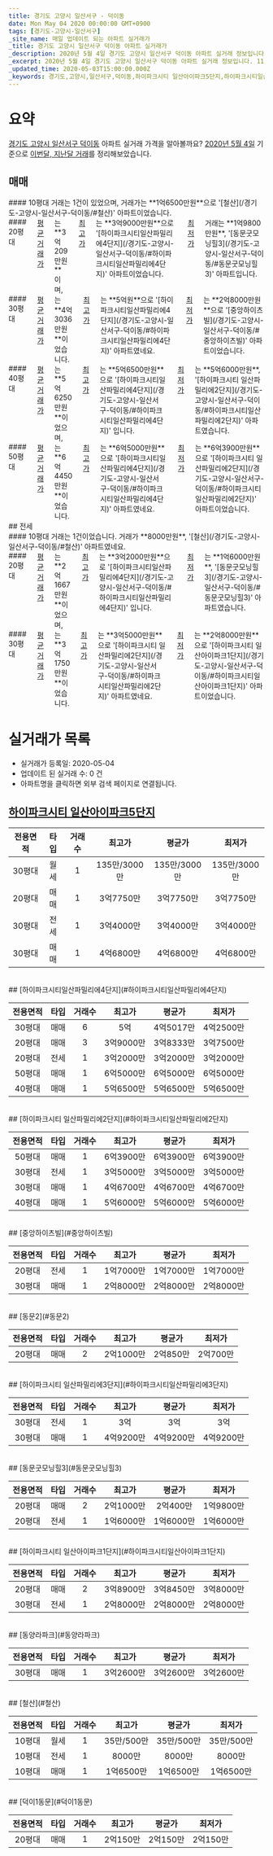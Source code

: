 ```yaml
---
title: 경기도 고양시 일산서구 - 덕이동
date: Mon May 04 2020 00:00:00 GMT+0900
tags: [경기도-고양시-일산서구]
_site_name: 매일 업데이트 되는 아파트 실거래가
_title: 경기도 고양시 일산서구 덕이동 아파트 실거래가
_description: 2020년 5월 4일 경기도 고양시 일산서구 덕이동 아파트 실거래 정보입니다. 11건 아파트 정보가 있습니다.
_excerpt: 2020년 5월 4일 경기도 고양시 일산서구 덕이동 아파트 실거래 정보입니다. 11건 아파트 정보가 있습니다.
_updated_time: 2020-05-03T15:00:00.000Z
_keywords: 경기도,고양시,일산서구,덕이동,하이파크시티 일산아이파크5단지,하이파크시티일산파밀리에4단지,하이파크시티 일산파밀리에2단지,중앙하이츠빌,동문2,하이파크시티 일산파밀리에3단지,동문굿모닝힐3,하이파크시티 일산아이파크1단지,동양라파크,철산,덕이1동문
---
```





# 요약
<ins>경기도 고양시 일산서구 덕이동</ins> 아파트 실거래 가격을 알아볼까요? <ins>2020년 5월 4일</ins> 기준으로 <ins>이번달, 지난달 거래</ins>를 정리해보았습니다.

## 매매
<div class="container">
<div class="six columns" markdown="1">
#### 10평대
거래는 1건이 있었으며, 거래가는 **1억6500만원**으로 '[철산](/경기도-고양시-일산서구-덕이동/#철산)' 아파트이었습니다.
</div>
<div class="six columns" markdown="1">
#### 20평대
<ins>평균 거래가</ins>는 **3억209만원**이며, <ins>최고가</ins>는 **3억9000만원**으로 '[하이파크시티일산파밀리에4단지](/경기도-고양시-일산서구-덕이동/#하이파크시티일산파밀리에4단지)' 아파트이었습니다. <ins>최저가</ins> 거래는 **1억9800만원**, '[동문굿모닝힐3](/경기도-고양시-일산서구-덕이동/#동문굿모닝힐3)' 아파트입니다.
</div>
</div>
<div class="container">
<div class="six columns" markdown="1">
#### 30평대
<ins>평균 거래가</ins>는 **4억3036만원**이었습니다. <ins>최고가</ins>는 **5억원**으로 '[하이파크시티일산파밀리에4단지](/경기도-고양시-일산서구-덕이동/#하이파크시티일산파밀리에4단지)' 아파트였네요. <ins>최저가</ins>는 **2억8000만원**으로 '[중앙하이츠빌](/경기도-고양시-일산서구-덕이동/#중앙하이츠빌)' 아파트이었습니다.
</div>
<div class="six columns" markdown="1">
#### 40평대
<ins>평균 거래가</ins>는 **5억6250만원**이었으며, <ins>최고가</ins>는 **5억6500만원**으로 '[하이파크시티일산파밀리에4단지](/경기도-고양시-일산서구-덕이동/#하이파크시티일산파밀리에4단지)' 입니다. <ins>최저가</ins>는 **5억6000만원**, '[하이파크시티 일산파밀리에2단지](/경기도-고양시-일산서구-덕이동/#하이파크시티일산파밀리에2단지)' 아파트였습니다.
</div>
</div>
<div class="container">
<div class="twelve columns" markdown="1">
#### 50평대
<ins>평균 거래가</ins>는 **6억4450만원**이었습니다. <ins>최고가</ins>는 **6억5000만원**으로 '[하이파크시티일산파밀리에4단지](/경기도-고양시-일산서구-덕이동/#하이파크시티일산파밀리에4단지)' 아파트였네요. <ins>최저가</ins>는 **6억3900만원**으로 '[하이파크시티 일산파밀리에2단지](/경기도-고양시-일산서구-덕이동/#하이파크시티일산파밀리에2단지)' 아파트이었습니다.
</div>
</div>
## 전세
<div class="container">
<div class="six columns" markdown="1">
#### 10평대
거래는 1건이었습니다. 거래가 **8000만원**, '[철산](/경기도-고양시-일산서구-덕이동/#철산)' 아파트였네요.
</div>
<div class="six columns" markdown="1">
#### 20평대
<ins>평균 거래가</ins>는 **2억1667만원**이었으며, <ins>최고가</ins>는 **3억2000만원**으로 '[하이파크시티일산파밀리에4단지](/경기도-고양시-일산서구-덕이동/#하이파크시티일산파밀리에4단지)' 입니다. <ins>최저가</ins>는 **1억6000만원**, '[동문굿모닝힐3](/경기도-고양시-일산서구-덕이동/#동문굿모닝힐3)' 아파트였습니다.
</div>
</div>
<div class="container">
<div class="twelve columns" markdown="1">
#### 30평대
<ins>평균 거래가</ins>는 **3억1750만원**이었습니다. <ins>최고가</ins>는 **3억5000만원**으로 '[하이파크시티 일산파밀리에2단지](/경기도-고양시-일산서구-덕이동/#하이파크시티일산파밀리에2단지)' 아파트였네요. <ins>최저가</ins>는 **2억8000만원**으로 '[하이파크시티 일산아이파크1단지](/경기도-고양시-일산서구-덕이동/#하이파크시티일산아이파크1단지)' 아파트이었습니다.
</div>
</div>



# 실거래가 목록
- 실거래가 등록일: 2020-05-04
- 업데이트 된 실거래 수: 0 건
- 아파트명을 클릭하면 외부 검색 페이지로 연결됩니다.

## [하이파크시티 일산아이파크5단지](#하이파크시티일산아이파크5단지)

|전용면적|타입|거래수|최고가|평균가|최저가|
|:---:|:---:|:---:|:---:|:---:|:---:|
|30평대|<span class="deal-type-3">월세</span>|1|135만/3000만|135만/3000만|135만/3000만|
|20평대|<span class="deal-type-1">매매</span>|1|3억7750만|3억7750만|3억7750만|
|30평대|<span class="deal-type-2">전세</span>|1|3억4000만|3억4000만|3억4000만|
|30평대|<span class="deal-type-1">매매</span>|1|4억6800만|4억6800만|4억6800만|

<br/>
## [하이파크시티일산파밀리에4단지](#하이파크시티일산파밀리에4단지)

|전용면적|타입|거래수|최고가|평균가|최저가|
|:---:|:---:|:---:|:---:|:---:|:---:|
|30평대|<span class="deal-type-1">매매</span>|6|5억|4억5017만|4억2500만|
|20평대|<span class="deal-type-1">매매</span>|3|3억9000만|3억8333만|3억7500만|
|20평대|<span class="deal-type-2">전세</span>|1|3억2000만|3억2000만|3억2000만|
|50평대|<span class="deal-type-1">매매</span>|1|6억5000만|6억5000만|6억5000만|
|40평대|<span class="deal-type-1">매매</span>|1|5억6500만|5억6500만|5억6500만|

<br/>
## [하이파크시티 일산파밀리에2단지](#하이파크시티일산파밀리에2단지)

|전용면적|타입|거래수|최고가|평균가|최저가|
|:---:|:---:|:---:|:---:|:---:|:---:|
|50평대|<span class="deal-type-1">매매</span>|1|6억3900만|6억3900만|6억3900만|
|30평대|<span class="deal-type-2">전세</span>|1|3억5000만|3억5000만|3억5000만|
|30평대|<span class="deal-type-1">매매</span>|1|4억6700만|4억6700만|4억6700만|
|40평대|<span class="deal-type-1">매매</span>|1|5억6000만|5억6000만|5억6000만|

<br/>
## [중앙하이츠빌](#중앙하이츠빌)

|전용면적|타입|거래수|최고가|평균가|최저가|
|:---:|:---:|:---:|:---:|:---:|:---:|
|20평대|<span class="deal-type-2">전세</span>|1|1억7000만|1억7000만|1억7000만|
|30평대|<span class="deal-type-1">매매</span>|1|2억8000만|2억8000만|2억8000만|

<br/>
## [동문2](#동문2)

|전용면적|타입|거래수|최고가|평균가|최저가|
|:---:|:---:|:---:|:---:|:---:|:---:|
|20평대|<span class="deal-type-1">매매</span>|2|2억1000만|2억850만|2억700만|

<br/>
## [하이파크시티 일산파밀리에3단지](#하이파크시티일산파밀리에3단지)

|전용면적|타입|거래수|최고가|평균가|최저가|
|:---:|:---:|:---:|:---:|:---:|:---:|
|30평대|<span class="deal-type-2">전세</span>|1|3억|3억|3억|
|30평대|<span class="deal-type-1">매매</span>|1|4억9200만|4억9200만|4억9200만|

<br/>
## [동문굿모닝힐3](#동문굿모닝힐3)

|전용면적|타입|거래수|최고가|평균가|최저가|
|:---:|:---:|:---:|:---:|:---:|:---:|
|20평대|<span class="deal-type-1">매매</span>|2|2억1000만|2억400만|1억9800만|
|20평대|<span class="deal-type-2">전세</span>|1|1억6000만|1억6000만|1억6000만|

<br/>
## [하이파크시티 일산아이파크1단지](#하이파크시티일산아이파크1단지)

|전용면적|타입|거래수|최고가|평균가|최저가|
|:---:|:---:|:---:|:---:|:---:|:---:|
|20평대|<span class="deal-type-1">매매</span>|2|3억8900만|3억8450만|3억8000만|
|30평대|<span class="deal-type-2">전세</span>|1|2억8000만|2억8000만|2억8000만|

<br/>
## [동양라파크](#동양라파크)

|전용면적|타입|거래수|최고가|평균가|최저가|
|:---:|:---:|:---:|:---:|:---:|:---:|
|30평대|<span class="deal-type-1">매매</span>|1|3억2600만|3억2600만|3억2600만|

<br/>
## [철산](#철산)

|전용면적|타입|거래수|최고가|평균가|최저가|
|:---:|:---:|:---:|:---:|:---:|:---:|
|10평대|<span class="deal-type-3">월세</span>|1|35만/500만|35만/500만|35만/500만|
|10평대|<span class="deal-type-2">전세</span>|1|8000만|8000만|8000만|
|10평대|<span class="deal-type-1">매매</span>|1|1억6500만|1억6500만|1억6500만|

<br/>
## [덕이1동문](#덕이1동문)

|전용면적|타입|거래수|최고가|평균가|최저가|
|:---:|:---:|:---:|:---:|:---:|:---:|
|20평대|<span class="deal-type-1">매매</span>|1|2억150만|2억150만|2억150만|

<br/>



